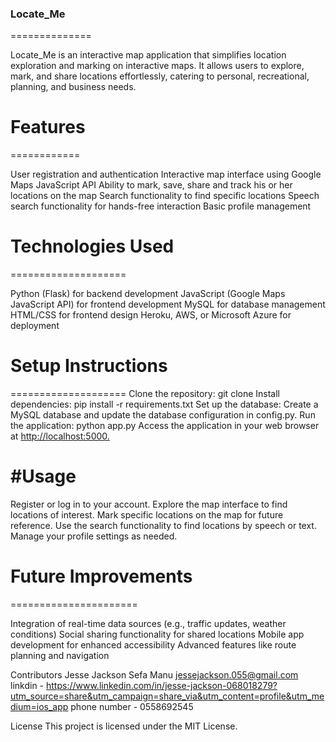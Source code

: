 ### Locate_Me
==============

Locate_Me is an interactive map application that simplifies location exploration and marking on interactive maps. It allows users to explore, mark, and share locations effortlessly, catering to personal, recreational, planning, and business needs.

# Features
============

User registration and authentication
Interactive map interface using Google Maps JavaScript API
Ability to mark, save, share and track his or her locations on the map
Search functionality to find specific locations
Speech search functionality for hands-free interaction
Basic profile management

# Technologies Used
====================

Python (Flask) for backend development
JavaScript (Google Maps JavaScript API) for frontend development
MySQL for database management
HTML/CSS for frontend design
Heroku, AWS, or Microsoft Azure for deployment

# Setup Instructions
====================
Clone the repository: git clone 
Install dependencies: pip install -r requirements.txt
Set up the database:
Create a MySQL database and update the database configuration in config.py.
Run the application: python app.py
Access the application in your web browser at <http://localhost:5000.>

#Usage
=========

Register or log in to your account.
Explore the map interface to find locations of interest.
Mark specific locations on the map for future reference.
Use the search functionality to find locations by speech or text.
Manage your profile settings as needed.

# Future Improvements
======================

Integration of real-time data sources (e.g., traffic updates, weather conditions)
Social sharing functionality for shared locations
Mobile app development for enhanced accessibility
Advanced features like route planning and navigation

Contributors
Jesse Jackson Sefa Manu jessejackson.055@gmail.com
linkdin - https://www.linkedin.com/in/jesse-jackson-068018279?utm_source=share&utm_campaign=share_via&utm_content=profile&utm_medium=ios_app
phone number - 0558692545

License
This project is licensed under the MIT License.
